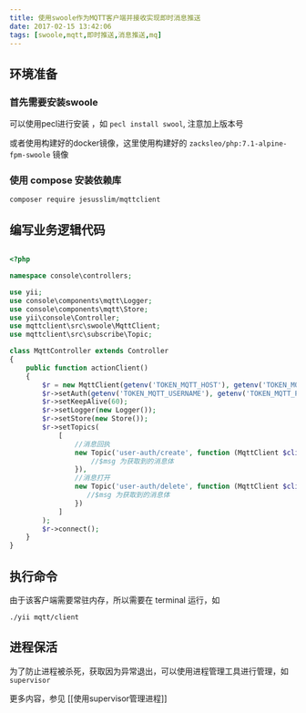```yaml
---
title: 使用swoole作为MQTT客户端并接收实现即时消息推送
date: 2017-02-15 13:42:06
tags: [swoole,mqtt,即时推送,消息推送,mq]
---
```


## 环境准备

### 首先需要安装swoole

可以使用pecl进行安装 ，如 `pecl install swool`, 注意加上版本号

或者使用构建好的docker镜像，这里使用构建好的 `zacksleo/php:7.1-alpine-fpm-swoole` 镜像

### 使用 compose 安装依赖库

```
composer require jesusslim/mqttclient

```
## 编写业务逻辑代码

```php

<?php

namespace console\controllers;

use yii;
use console\components\mqtt\Logger;
use console\components\mqtt\Store;
use yii\console\Controller;
use mqttclient\src\swoole\MqttClient;
use mqttclient\src\subscribe\Topic;

class MqttController extends Controller
{
    public function actionClient()
    {
        $r = new MqttClient(getenv('TOKEN_MQTT_HOST'), getenv('TOKEN_MQTT_PORT'), 'push-server-client');
        $r->setAuth(getenv('TOKEN_MQTT_USERNAME'), getenv('TOKEN_MQTT_PASSWORD'));
        $r->setKeepAlive(60);
        $r->setLogger(new Logger());
        $r->setStore(new Store());
        $r->setTopics(
            [
                //消息回执
                new Topic('user-auth/create', function (MqttClient $client, $msg) {
                    //$msg 为获取到的消息体
                }),
                //消息打开
                new Topic('user-auth/delete', function (MqttClient $client, $msg) {
                   //$msg 为获取到的消息体
                })
            ]
        );
        $r->connect();
    }
}

```

## 执行命令

由于该客户端需要常驻内存，所以需要在 terminal 运行，如

```
./yii mqtt/client

```

## 进程保活

为了防止进程被杀死，获取因为异常退出，可以使用进程管理工具进行管理，如 `supervisor`

更多内容，参见 [[使用supervisor管理进程]]
